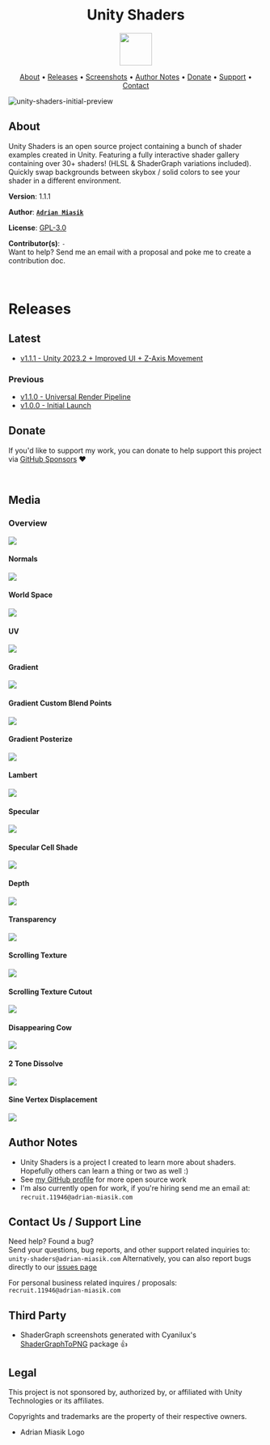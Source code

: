 <h1 align="center">Unity Shaders</h1>

<p align="center">
  <img src="UnityShaders/Assets/Sprites/icon-unity-shaders.png" width="64">
</p>

<p align="center">
  <a href="#about">About</a> &bull;
  <a href="#releases">Releases</a> &bull;
  <a href="#media">Screenshots</a> &bull;
  <a href="#author-notes">Author Notes</a> &bull;
  <a href="#donate">Donate</a> &bull;
  <a href="#contact-us--support-line">Support</a> &bull;
  <a href="#contact-us--support-line">Contact</a>
</p>

<img alt="unity-shaders-initial-preview" src="https://user-images.githubusercontent.com/12757380/82749272-042d4980-9d76-11ea-99e4-9b8617d04f78.gif">

## About

Unity Shaders is an open source project containing a bunch of shader examples created in Unity.
Featuring a fully interactive shader gallery containing over 30+ shaders! (HLSL & ShaderGraph variations included). 
Quickly swap backgrounds between skybox / solid colors to see your shader in a different environment.

**Version**:  1.1.1

**Author**:  **[`Adrian Miasik`](https://adrian-miasik.com)**

**License**: [GPL-3.0](LICENSE)

**Contributor(s)**: `-`  
Want to help? Send me an email with a proposal and poke me to create a contribution doc.

&nbsp;
# Releases
## Latest
- [v1.1.1 - Unity 2023.2 + Improved UI + Z-Axis Movement](https://github.com/adrian-miasik/unity-shaders/releases/tag/v1.1.1)

### Previous
- [v1.1.0 - Universal Render Pipeline](https://github.com/adrian-miasik/unity-shaders/releases/tag/v1.1.0)
- [v1.0.0 - Initial Launch](https://github.com/adrian-miasik/unity-shaders/releases/tag/v1.0.0)

## Donate
If you'd like to support my work, you can donate to help support this project via [GitHub Sponsors](https://github.com/sponsors/adrian-miasik) ❤️

&nbsp;
## Media
### Overview
<img src="/readme-preview.png">

#### Normals
<img src="/screenshots/Normals.png">

#### World Space
<img src="/screenshots/World Space.png">

#### UV
<img src="/screenshots/UV.png">

#### Gradient
<img src="/screenshots/Gradient.png">

#### Gradient Custom Blend Points
<img src="/screenshots/Gradient Custom Blend Points.png">

#### Gradient Posterize
<img src="/screenshots/Gradient Posterize.png">

#### Lambert
<img src="/screenshots/Lambert.png">

#### Specular
<img src="/screenshots/Specular.png">

#### Specular Cell Shade
<img src="/screenshots/Specular Cell Shade.png">

#### Depth
<img src="/screenshots/Depth.png">

#### Transparency
<img src="/screenshots/Transparency.png">

#### Scrolling Texture
<img src="/screenshots/Scrolling Texture.png">

#### Scrolling Texture Cutout
<img src="/screenshots/Scrolling Texture Cutout.png">

#### Disappearing Cow
<img src="/screenshots/Disappearing Cow.png">

#### 2 Tone Dissolve
<img src="/screenshots/2 Tone Dissolve.png">

#### Sine Vertex Displacement
<img src="/screenshots/Sine Vertex Displacement.png">

## Author Notes
- Unity Shaders is a project I created to learn more about shaders. Hopefully others can learn a thing or two as well :)
- See [my GitHub profile](https://github.com/adrian-miasik) for more open source work
- I'm also currently open for work, if you're hiring send me an email at: `recruit.11946@adrian-miasik.com`

## Contact Us / Support Line
Need help?  Found a bug?  
Send your questions, bug reports, and other support related inquiries to:  
`unity-shaders@adrian-miasik.com`
Alternatively, you can also report bugs directly to our [issues page](https://github.com/adrian-miasik/unity-shaders/issues)

For personal business related inquires / proposals:  
`recruit.11946@adrian-miasik.com`

## Third Party
- ShaderGraph screenshots generated with Cyanilux's [ShaderGraphToPNG](https://github.com/Cyanilux/ShaderGraphToPNG) package 👍

## Legal
This project is not sponsored by, authorized by, or affiliated with Unity Technologies or its affiliates.

Copyrights and trademarks are the property of their respective owners.
- Adrian Miasik Logo
